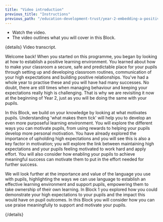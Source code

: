 ```yaml
---
title: "Video introduction"
previous_title: "Instructions"
previous_path: "/education-development-trust/year-2-embedding-a-positive-climate-for-learning/intro-ect-instructions"
---
```


- Watch the video.
- The video outlines what you will cover in this Block.

{details}
Video transcript.


  Welcome back! When you started on this programme, you began by looking at how
  to establish a positive learning environment. You learned about how to make
  your classroom a secure, safe and predictable place for your pupils through
  setting up and developing classroom routines, communication of your high
  expectations and building positive relationships. You've had a whole year to
  practise these and you will have had many successes. No doubt, there are still
  times when managing behaviour and keeping your expectations really high is
  challenging. That is why we are revisiting it now at the beginning of Year 2,
  just as you will be doing the same with your pupils.



  In this Block, we build on your knowledge by looking at what motivates pupils.
  Understanding 'what makes them tick' will help you to develop an even more
  purposeful learning environment. You will explore the different ways you can
  motivate pupils, from using rewards to helping your pupils develop more
  personal motivation. You have already explored the importance of upholding
  high expectations and you will see this is also a key factor in motivation;
  you will explore the link between maintaining high expectations and your
  pupils feeling motivated to work hard and apply effort. You will also consider
  how enabling your pupils to achieve meaningful success can motivate them to
  put in the effort needed for further success.



  We will look further at the importance and value of the language you use with
  pupils, highlighting the ways we can use language to establish an effective
  learning environment and support pupils, empowering them to take ownership of
  their own learning. In Block 1 you explored how you could demonstrate your
  high expectations to your pupils and the impact this would have on pupil
  outcomes. In this Block you will consider how you can use praise meaningfully
  to support and motivate your pupils.

 {/details}
